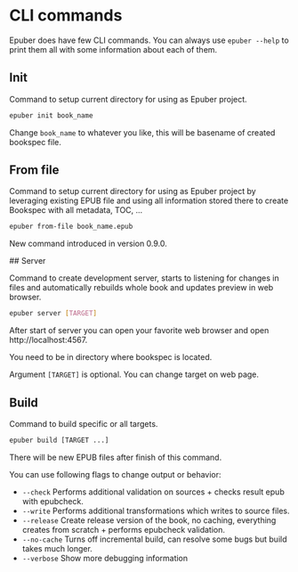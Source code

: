 # CLI commands

Epuber does have few CLI commands. You can always use `epuber --help` to print them all with some information about each of them.

## Init

Command to setup current directory for using as Epuber project.

```sh
epuber init book_name
```

Change `book_name` to whatever you like, this will be basename of created bookspec file.


## From file

Command to setup current directory for using as Epuber project by leveraging existing EPUB file and using all information stored there to create Bookspec with all metadata, TOC, ...

```sh
epuber from-file book_name.epub
```

New command introduced in version 0.9.0.


## Server

Command to create development server, starts to listening for changes in files and automatically rebuilds whole book and updates preview in web browser.

```sh
epuber server [TARGET]
```

After start of server you can open your favorite web browser and open http://localhost:4567.

You need to be in directory where bookspec is located.

Argument `[TARGET]` is optional. You can change target on web page.


## Build

Command to build specific or all targets.

```sh
epuber build [TARGET ...]
```

There will be new EPUB files after finish of this command.

You can use following flags to change output or behavior:

- `--check` Performs additional validation on sources + checks result epub with epubcheck.
- `--write` Performs additional transformations which writes to source files.
- `--release` Create release version of the book, no caching, everything creates from scratch + performs epubcheck validation.
- `--no-cache` Turns off incremental build, can resolve some bugs but build takes much longer.
- `--verbose` Show more debugging information
